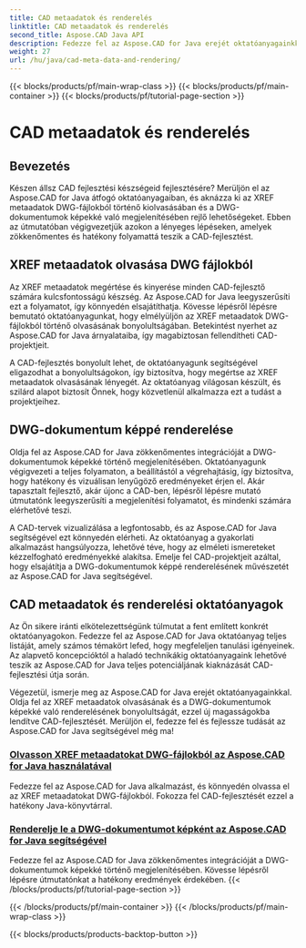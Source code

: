 ```yaml
---
title: CAD metaadatok és renderelés
linktitle: CAD metaadatok és renderelés
second_title: Aspose.CAD Java API
description: Fedezze fel az Aspose.CAD for Java erejét oktatóanyagainkkal! Tanulja meg könnyedén olvasni az XREF metaadatokat, és a DWG dokumentumokat képekké renderelni a továbbfejlesztett CAD fejlesztés érdekében.
weight: 27
url: /hu/java/cad-meta-data-and-rendering/
---
```


{{< blocks/products/pf/main-wrap-class >}}
{{< blocks/products/pf/main-container >}}
{{< blocks/products/pf/tutorial-page-section >}}

# CAD metaadatok és renderelés



## Bevezetés

Készen állsz CAD fejlesztési készségeid fejlesztésére? Merüljön el az Aspose.CAD for Java átfogó oktatóanyagaiban, és aknázza ki az XREF metaadatok DWG-fájlokból történő kiolvasásában és a DWG-dokumentumok képekké való megjelenítésében rejlő lehetőségeket. Ebben az útmutatóban végigvezetjük azokon a lényeges lépéseken, amelyek zökkenőmentes és hatékony folyamattá teszik a CAD-fejlesztést.

## XREF metaadatok olvasása DWG fájlokból

Az XREF metaadatok megértése és kinyerése minden CAD-fejlesztő számára kulcsfontosságú készség. Az Aspose.CAD for Java leegyszerűsíti ezt a folyamatot, így könnyedén elsajátíthatja. Kövesse lépésről lépésre bemutató oktatóanyagunkat, hogy elmélyüljön az XREF metaadatok DWG-fájlokból történő olvasásának bonyolultságában. Betekintést nyerhet az Aspose.CAD for Java árnyalataiba, így magabiztosan fellendítheti CAD-projektjeit.

A CAD-fejlesztés bonyolult lehet, de oktatóanyagunk segítségével eligazodhat a bonyolultságokon, így biztosítva, hogy megértse az XREF metaadatok olvasásának lényegét. Az oktatóanyag világosan készült, és szilárd alapot biztosít Önnek, hogy közvetlenül alkalmazza ezt a tudást a projektjeihez.

## DWG-dokumentum képpé renderelése

Oldja fel az Aspose.CAD for Java zökkenőmentes integrációját a DWG-dokumentumok képekké történő megjelenítésében. Oktatóanyagunk végigvezeti a teljes folyamaton, a beállítástól a végrehajtásig, így biztosítva, hogy hatékony és vizuálisan lenyűgöző eredményeket érjen el. Akár tapasztalt fejlesztő, akár újonc a CAD-ben, lépésről lépésre mutató útmutatónk leegyszerűsíti a megjelenítési folyamatot, és mindenki számára elérhetővé teszi.

A CAD-tervek vizualizálása a legfontosabb, és az Aspose.CAD for Java segítségével ezt könnyedén elérheti. Az oktatóanyag a gyakorlati alkalmazást hangsúlyozza, lehetővé téve, hogy az elméleti ismereteket kézzelfogható eredményekké alakítsa. Emelje fel CAD-projektjeit azáltal, hogy elsajátítja a DWG-dokumentumok képpé renderelésének művészetét az Aspose.CAD for Java segítségével.

## CAD metaadatok és renderelési oktatóanyagok
Az Ön sikere iránti elkötelezettségünk túlmutat a fent említett konkrét oktatóanyagokon. Fedezze fel az Aspose.CAD for Java oktatóanyag teljes listáját, amely számos témakört lefed, hogy megfeleljen tanulási igényeinek. Az alapvető koncepcióktól a haladó technikákig oktatóanyagaink lehetővé teszik az Aspose.CAD for Java teljes potenciáljának kiaknázását CAD-fejlesztési útja során.

Végezetül, ismerje meg az Aspose.CAD for Java erejét oktatóanyagainkkal. Oldja fel az XREF metaadatok olvasásának és a DWG-dokumentumok képekké való renderelésének bonyolultságát, ezzel új magasságokba lendítve CAD-fejlesztését. Merüljön el, fedezze fel és fejlessze tudását az Aspose.CAD for Java segítségével még ma!
### [Olvasson XREF metaadatokat DWG-fájlokból az Aspose.CAD for Java használatával](./read-xref-meta-data/)
Fedezze fel az Aspose.CAD for Java alkalmazást, és könnyedén olvassa el az XREF metaadatokat DWG-fájlokból. Fokozza fel CAD-fejlesztését ezzel a hatékony Java-könyvtárral.
### [Renderelje le a DWG-dokumentumot képként az Aspose.CAD for Java segítségével](./render-dwg-to-image/)
Fedezze fel az Aspose.CAD for Java zökkenőmentes integrációját a DWG-dokumentumok képekké történő megjelenítésében. Kövesse lépésről lépésre útmutatónkat a hatékony eredmények érdekében.
{{< /blocks/products/pf/tutorial-page-section >}}

{{< /blocks/products/pf/main-container >}}
{{< /blocks/products/pf/main-wrap-class >}}

{{< blocks/products/products-backtop-button >}}
